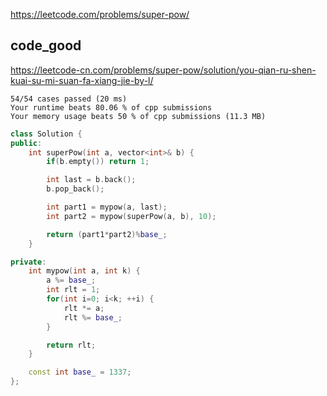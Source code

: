 
https://leetcode.com/problems/super-pow/  

## code_good

https://leetcode-cn.com/problems/super-pow/solution/you-qian-ru-shen-kuai-su-mi-suan-fa-xiang-jie-by-l/

```
54/54 cases passed (20 ms)
Your runtime beats 80.06 % of cpp submissions
Your memory usage beats 50 % of cpp submissions (11.3 MB)
```

```cpp
class Solution {
public:
    int superPow(int a, vector<int>& b) {
        if(b.empty()) return 1;

        int last = b.back();
        b.pop_back();

        int part1 = mypow(a, last);
        int part2 = mypow(superPow(a, b), 10);

        return (part1*part2)%base_;
    }

private:
    int mypow(int a, int k) {
        a %= base_;
        int rlt = 1;
        for(int i=0; i<k; ++i) {
            rlt *= a;
            rlt %= base_;
        }

        return rlt;
    }

    const int base_ = 1337;
};
```
